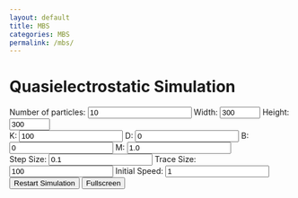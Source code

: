 ```yaml
---
layout: default
title: MBS
categories: MBS
permalink: /mbs/
---
```



<link rel="stylesheet" href="{{ '/assets/css/mbs.css' | relative_url }}">
<script src="https://code.jquery.com/jquery-3.6.0.min.js"></script>
<script src="https://cdn.jsdelivr.net/npm/p5@1.6.0/lib/p5.js"></script>
<script src="{{ '/assets/js/mbs.js' | relative_url }}"></script>

<h1>Quasielectrostatic Simulation</h1>
<div>
<label for="num-particles">Number of particles:</label>
<input type="number" id="num-particles" class="number-input" value="10" min="1">
<label for="canvas-width">Width:</label>
<input type="number" id="canvas-width" value="300" class="number-input" min="5" max="1200">
<label for="canvas-height">Height:</label>
<input type="number" id="canvas-height" value="300" class="number-input" min="5" max="1200">
</div>
<div>
<label for="k-constant">K:</label>
<input type="number" id="k-constant" value="100" class="number-input" step="0.1">
<label for="darwin-constant">D:</label>
<input type="number" id="darwin-constant" value="0" class="number-input" step="0.1">
<label for="magnetic-field">B:</label>
<input type="number" id="magnetic-field" value="0" class="number-input" step="0.1">
<label for="mass">M:</label>
<input type="number" id="mass" value="1.0" class="number-input" step="0.1">
</div>
<div>
<label for="time-step-size">Step Size:</label>
<input type="number" id="time-step-size" value="0.1" class="number-input" step="0.01">
<label for="trace-line-size">Trace Size:</label>
<input type="number" id="trace-line-size" class="number-input" value="100">
<label for="initial-speed">Initial Speed:</label>
<input type="number" id="initial-speed" class="number-input" value="1">
<div>
<button id="restart-button">Restart Simulation</button>
<button id="fullscreen-button">Fullscreen</button>
</div>
</div>
<div id="simulation-container"></div>